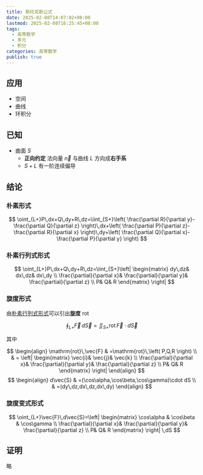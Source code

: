 ```yaml
---
title: 斯托克斯公式
date: 2025-02-08T14:07:02+08:00
lastmod: 2025-02-08T16:25:45+08:00
tags:
  - 高等数学
  - 多元
  - 积分
categories: 高等数学
publish: true
---
```


## 应用

- 空间
- 曲线
- 环积分

## 已知

- 曲面 $S$
	- **正向约定**
		法向量 $\vec{n}$ 与曲线 $L$ 方向成**右手系**
	- $S+L$ 有一阶连续偏导
## 结论

### 朴素形式

$$
\oint_{L+}P\,dx+Q\,dy+R\,dz=\iint_{S+}\left( \frac{\partial R}{\partial y}-\frac{\partial Q}{\partial z} \right)\,dx+\left( \frac{\partial P}{\partial z}-\frac{\partial R}{\partial x} \right)\,dy+\left( \frac{\partial Q}{\partial x}-\frac{\partial P}{\partial y} \right)   
$$

### 朴素行列式形式

$$
\oint_{L+}P\,dx+Q\,dy+R\,dz=\iint_{S+}\left| \begin{matrix}
dy\,dz& dx\,dz& dx\,dy \\
\frac{\partial}{\partial x}& \frac{\partial}{\partial y}& \frac{\partial}{\partial z} \\
P& Q& R
\end{matrix} \right| 
$$
### 旋度形式

由[朴素行列式形式](%E6%96%AF%E6%89%98%E5%85%8B%E6%96%AF%E5%85%AC%E5%BC%8F.md#)可以引出**旋度** $\mathrm{rot}$

$$
\oint_{L+}\vec{F}\,d\vec{S} = \iint_{S+}\mathrm{rot}\,\vec{F}\cdot d\vec{S}
$$

其中

$$
\begin{align}
\mathrm{rot}\,\vec{F} & =\mathrm{rot}\,\left( P,Q,R \right)   \\
 & = \left| \begin{matrix}
\vec{i}& \vec{j}& \vec{k} \\
\frac{\partial}{\partial x}& \frac{\partial}{\partial y}& \frac{\partial}{\partial z} \\
P& Q& R
\end{matrix} \right| 
\end{align}
$$
$$
\begin{align}
d\vec{S} & =(\cos\alpha,\cos\beta,\cos\gamma)\cdot dS \\
 & =(dy\,dz,dx\,dz,dx\,dy)
\end{align}
$$
### 旋度变式形式

$$
\oint_{L+}\vec{F}\,d\vec{S}=\left| \begin{matrix}
\cos\alpha & \cos\beta & \cos\gamma \\
\frac{\partial}{\partial x}& \frac{\partial}{\partial y}& \frac{\partial}{\partial z} \\
P& Q& R
\end{matrix} \right| \,dS
$$

## 证明

略